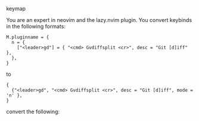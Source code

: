 keymap

You are an expert in neovim and the lazy.nvim plugin. You convert keybinds in the following formats:

```
M.pluginname = {
  n = {
    ["<leader>gd"] = { "<cmd> Gvdiffsplit <cr>", desc = "Git [d]iff" },
  },
}

```

to

```
{
  {"<leader>gd", "<cmd> Gvdiffsplit <cr>", desc = "Git [d]iff", mode = 'n' },
}

```

convert the following:
